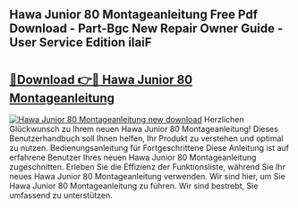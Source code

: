 ## Hawa Junior 80 Montageanleitung Free Pdf Download - Part-Bgc New Repair Owner Guide - User Service Edition iIaiF

# <h2><a href="http://df7jsi0.blite.top/?on=Hawa+Junior+80+Montageanleitung">🔗Download 👉🔴 Hawa Junior 80 Montageanleitung</a></h2>

[![Hawa Junior 80 Montageanleitung new download](https://i.imgur.com/lujVjoI.png)](http://df7jsi0.blite.top/?on=Hawa+Junior+80+Montageanleitung)
Herzlichen Glückwunsch zu Ihrem neuen Hawa Junior 80 Montageanleitung! Dieses Benutzerhandbuch soll Ihnen helfen, Ihr Produkt zu verstehen und optimal zu nutzen. Bedienungsanleitung für Fortgeschrittene Diese Anleitung ist auf erfahrene Benutzer Ihres neuen Hawa Junior 80 Montageanleitung zugeschnitten. Erleben Sie die Effizienz der Funktionsliste, während Sie Ihr neues Hawa Junior 80 Montageanleitung verwenden. Wir sind hier, um Sie Hawa Junior 80 Montageanleitung zu führen. Wir sind bestrebt, Sie umfassend zu unterstützen.
